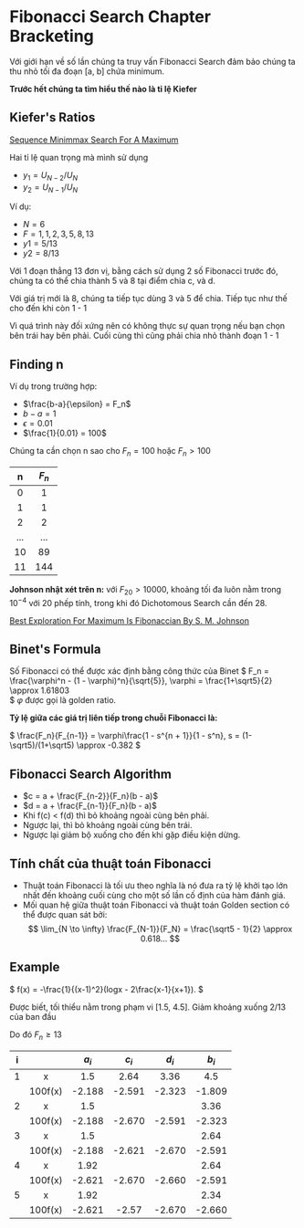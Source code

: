 
# Fibonacci Search Chapter Bracketing

Với giới hạn về số lần chúng ta truy vấn Fibonacci Search đảm bảo chúng ta thu nhỏ tối đa đoạn [a, b] chứa minimum.

**Trước hết chúng ta tìm hiểu thế nào là tỉ lệ Kiefer**

## Kiefer's Ratios
[Sequence Minimmax Search For A Maximum](https://www.ams.org/journals/proc/1953-004-03/S0002-9939-1953-0055639-3/S0002-9939-1953-0055639-3.pdf)

Hai tỉ lệ quan trọng mà mình sử dụng
- $y_1 = U_{N-2}/U_N$
- $y_2 = U_{N-1}/U_N$

Ví dụ:
- $N = 6$
- $F = 1, 1, 2, 3, 5, 8, 13$
- $y1 = 5/13$
- $y2 = 8/13$

Với 1 đoạn thẳng 13 đơn vị, bằng cách sử dụng 2 số Fibonacci trước đó, chúng ta có thể chia thành 5 và 8 tại điểm chia c, và d.

Với giá trị mới là 8, chúng ta tiếp tục dùng 3 và 5 để chia. Tiếp tục như thế cho đến khi còn 1 - 1

Vì quá trình này đối xứng nên có không thực sự quan trọng nếu bạn chọn bên trái hay bên phải. Cuối cùng thì cũng phải chia nhỏ thành đoạn 1 - 1

## Finding n
Ví dụ trong trường hợp:
- $\frac{b-a}{\epsilon} = F_n$
- $b-a=1$
- $\epsilon = 0.01$
- $\frac{1}{0.01} = 100$

Chúng ta cần chọn n sao cho $F_n = 100$ hoặc $F_n > 100$

| n | $F_n$ |
| :---: | :---: |
| 0 | 1 |
| 1 | 1 |
| 2 | 2 |
| ... | ... |
| 10 | 89 |
| 11 | 144 |

**Johnson nhật xét trên n:** với $F_{20} > 10000$, khoảng tối đa luôn nằm trong $10^{-4}$ với 20 phếp tính, trong khi đó Dichotomous Search cần đến 28.

[Best Exploration For Maximum Is Fibonaccian By S. M. Johnson](https://apps.dtic.mil/sti/pdfs/AD0224385.pdf)

## Binet's Formula
Số Fibonacci có thể được xác định bằng công thức của Binet
$
F_n = \frac{\varphi^n - (1 - \varphi)^n}{\sqrt{5}}, \varphi = \frac{1+\sqrt5}{2} \approx 1.61803  
$
$\varphi$ được gọi là golden ratio.

**Tỷ lệ giữa các giá trị liên tiếp trong chuỗi Fibonacci là:**

$
\frac{F_n}{F_{n-1}} = \varphi\frac{1 - s^{n + 1}}{1 - s^n}, s = (1-\sqrt5)/(1+\sqrt5) \approx -0.382
$


## Fibonacci Search Algorithm
- $c = a + \frac{F_{n-2}}{F_n}(b - a)$
- $d = a + \frac{F_{n-1}}{F_n}(b - a)$
- Khi f(c) < f(d) thì bỏ khoảng ngoài cùng bên phải.
- Ngược lại, thì bỏ khoảng ngoài cùng bên trái.  
- Ngược lại giảm bộ xuống cho đến khi gặp điều kiện dừng.

## Tính chất của thuật toán Fibonacci
- Thuật toán Fibonacci là tối ưu theo nghĩa là nó đưa ra tỷ lệ khởi tạo lớn nhất đến khoảng cuối cùng cho một số lần cố định của hàm đánh giá.
- Mối quan hệ giữa thuật toán Fibonacci và thuật toán Golden section có thể được quan sát bởi:
$$
\lim_{N \to \infty} \frac{F_{N-1}}{F_N} = \frac{\sqrt5 - 1}{2} \approx 0.618...
$$

## Example
$
f(x) = -\frac{1}{(x-1)^2}(logx - 2\frac{x-1}{x+1}).
$

Được biết, tối thiểu nằm trong phạm vi [1.5, 4.5]. Giảm khoảng xuống 2/13 của ban đầu

Do đó $F_n \geqslant 13$

| i |  | $a_i$ | $c_i$ | $d_i$ | $b_i$ |
| :---: | :---: | :---: | :---:| :---: | :---:
| 1 | x | 1.5 | 2.64 | 3.36 | 4.5 |
|  | 100f(x) | -2.188 | -2.591 | -2.323 | -1.809 |
| 2 | x | 1.5 | | | 3.36 |
|  | 100f(x) | -2.188 | -2.670 | -2.591 | -2.323 |
| 3 | x | 1.5 | | | 2.64 |
|  | 100f(x) | -2.188 | -2.621 | -2.670 | -2.591 |
| 4 | x | 1.92 | | | 2.64 |
|  | 100f(x) | -2.621 | -2.670 | -2.660 | -2.591 |
| 5 | x | 1.92 | | | 2.34 |
|  | 100f(x) | -2.621 | -2.57 | -2.670 | -2.660 |
